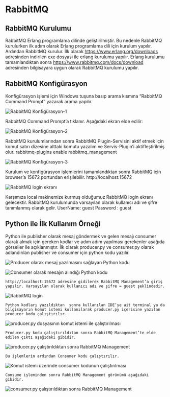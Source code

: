 # RabbitMQ 

## RabbitMQ Kurulumu

RabbitMQ Erlang programlama dilinde geliştirilmiştir. Bu nedenle RabbitMQ kurulurken ilk adım olarak Erlang programlama dili için kurulum yapılır. Ardından RabbitMQ kurulur.
 	İlk olarak https://www.erlang.org/downloads adresinden indirilen exe dosyası ile erlang kurulumu yapılır.
 	Erlang kurulumu tamamlandıktan sonra https://www.rabbitmq.com/docs/download adresinden bilgisayara uygun olarak RabbitMQ kurulumu yapılır.

## RabbitMQ Konfigürasyon

Konfigürasyon işlemi için Windows tuşuna basıp arama kısmına “RabbitMQ Command Prompt” yazarak arama yapılır. 

 ![RabbitMQ Konfigürasyon-1](images/1.png)

RabbitMQ Command Prompt’a tıklanır. Aşağıdaki ekran elde edilir:

![RabbitMQ Konfigürasyon-2](images/2.png)

RabbitMQ kurulumlarından sonra RabbitMQ Plugin-Servisini aktif etmek için komut satırı dizesine alttaki komutu yazalım ve Servis-Plugin’i aktifleştirilmiş olur.
rabbitmq-plugins enable rabbitmq_management
 
![RabbitMQ Konfigürasyon-3](images/3.png)

Kurulum ve konfigürasyon işlemlerini tamamlandıktan sonra RabbitMQ için browser’a 15672 portundan erişilebilir.
http://localhost:15672

 ![RabbitMQ login ekranı](images/4.png)

Karşımıza local makinemize kurmuş olduğumuz RabbitMQ login ekranı gelecektir. RabbitMQ kurulumunda varsayılan olarak kullanıcı adı ve şifre tanımlanmış olarak gelir.
UserName: guest
Password : guest

## Python ile İlk Kullanım Örneği

Python ile publisher olarak mesaj göndermek ve gelen mesajı consumer olarak almak için gereken kodlar ve adım adım yapılması gerekenler aşağıda görseller ile açıklanmıştır.
 	İlk olarak producer.py ve consumer.py olarak adlandırılan  publisher ve consumer  için python kodu yazılır. 

 ![Producer olarak mesaj yazılmasını sağlayan Python kodu](images/5.png) 

 ![Consumer olarak mesajın alındığı Python kodu](images/6.png) 

 	http://localhost:15672 adresine gidilerek RabbitMQ Management’a giriş yapılır. Varsayılan olarak kullanıcı adı ve şifre = guest şeklindedir.

   ![ RabbitMQ login](images/7.png) 

 	Python kodları yazıldıktan  sonra kullanılan IDE’ye ait terminal ya da bilgisayarın komut istemi kullanılarak producer.py içerisine yazılan producer kodu çalıştırılır.
  
  ![ producer.py dosyasının komut istemi ile çalıştırılması](images/8.png)  

 	Producer.py kodu çalıştırıldıtan sonra RabbitMQ Management’te elde edilen çıktı aşağıdaki gibidir.
 
  ![ producer.py çalıştırıldıktan sonra RabbitMQ Management](images/9.png)
  
 	Bu işlemlerin ardından Consumer kodu çalıştırılır. 

 ![ Komut istemi üzerinde consumer kodunun çalıştırılması](images/10.png)

 	Consume işleminden sonra RabbitMQ Management görünümü aşağıdaki gibidir.

 ![ consumer.py çalıştırıldıktan sonra RabbitMQ Management](images/11.png)
